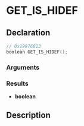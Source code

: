 # GET_IS_HIDEF

## Declaration
```cpp
// 0x19976813
boolean GET_IS_HIDEF();
```

### Arguments

### Results
- **boolean**

## Description

